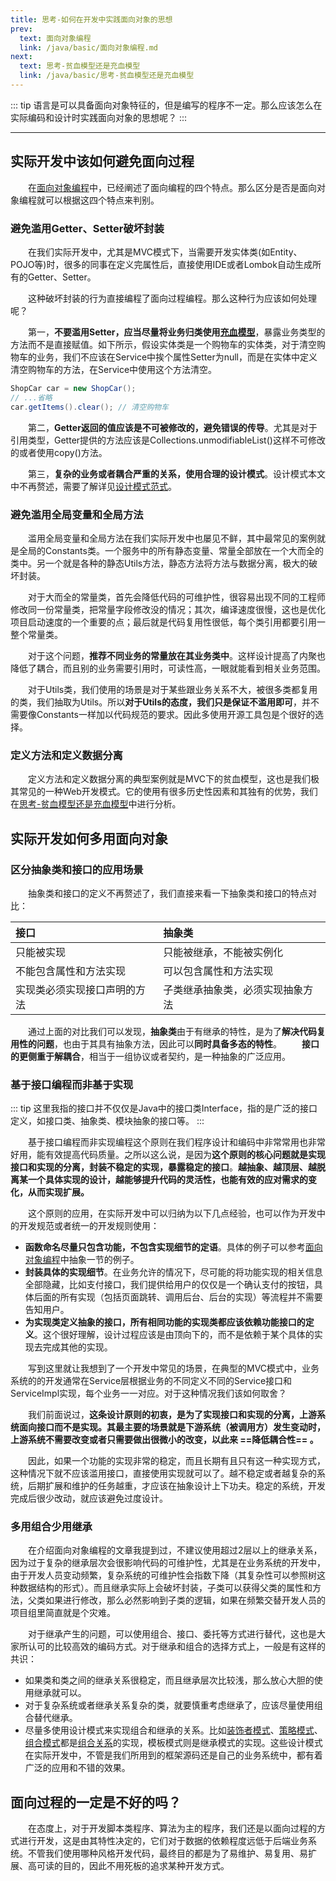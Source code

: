 ```yaml
---
title: 思考-如何在开发中实践面向对象的思想
prev:
  text: 面向对象编程
  link: /java/basic/面向对象编程.md
next:
  text: 思考-贫血模型还是充血模型
  link: /java/basic/思考-贫血模型还是充血模型
---
```

::: tip
语言是可以具备面向对象特征的，但是编写的程序不一定。那么应该怎么在实际编码和设计时实践面向对象的思想呢？
:::
<Toc />

---
## 实际开发中该如何避免面向过程
&#8195;&#8195;在[面向对象编程](../basic/面向对象编程.md)中，已经阐述了面向编程的四个特点。那么区分是否是面向对象编程就可以根据这四个特点来判别。
### 避免滥用Getter、Setter破坏封装
&#8195;&#8195;在我们实际开发中，尤其是MVC模式下，当需要开发实体类(如Entity、POJO等)时，很多的同事在定义完属性后，直接使用IDE或者Lombok自动生成所有的Getter、Setter。

&#8195;&#8195;这种破坏封装的行为直接编程了面向过程编程。那么这种行为应该如何处理呢？

&#8195;&#8195;第一，**不要滥用Setter，应当尽量将业务归类使用[充血模型](../basic/思考-贫血模型还是充血模型.md)**，暴露业务类型的方法而不是直接赋值。如下所示，假设实体类是一个购物车的实体类，对于清空购物车的业务，我们不应该在Service中挨个属性Setter为null，而是在实体中定义清空购物车的方法，在Service中使用这个方法清空。
```java 
ShopCar car = new ShopCar();
// ...省略
car.getItems().clear(); // 清空购物车
```
&#8195;&#8195;第二，**Getter返回的值应该是不可被修改的，避免错误的传导**。尤其是对于引用类型，Getter提供的方法应该是Collections.unmodifiableList()这样不可修改的或者使用copy()方法。

&#8195;&#8195;第三，**复杂的业务或者耦合严重的关系，使用合理的设计模式**。设计模式本文中不再赘述，需要了解详见[设计模式范式](todo)。


### 避免滥用全局变量和全局方法
&#8195;&#8195;滥用全局变量和全局方法在我们实际开发中也屡见不鲜，其中最常见的案例就是全局的Constants类。一个服务中的所有静态变量、常量全部放在一个大而全的类中。另一个就是各种的静态Utils方法，静态方法将方法与数据分离，极大的破坏封装。

&#8195;&#8195;对于大而全的常量类，首先会降低代码的可维护性，很容易出现不同的工程师修改同一份常量类，把常量字段修改没的情况；其次，编译速度很慢，这也是优化项目启动速度的一个重要的点；最后就是代码复用性很低，每个类引用都要引用一整个常量类。

&#8195;&#8195;对于这个问题，**推荐不同业务的常量放在其业务类中**。这样设计提高了内聚也降低了耦合，而且别的业务需要引用时，可读性高，一眼就能看到相关业务范围。

&#8195;&#8195;对于Utils类，我们使用的场景是对于某些跟业务关系不大，被很多类都复用的类，我们抽取为Utils。所以**对于Utils的态度，我们只是保证不滥用即可**，并不需要像Constants一样加以代码规范的要求。因此多使用开源工具包是个很好的选择。

### 定义方法和定义数据分离
&#8195;&#8195;定义方法和定义数据分离的典型案例就是MVC下的贫血模型，这也是我们极其常见的一种Web开发模式。它的使用有很多历史性因素和其独有的优势，我们在[思考-贫血模型还是充血模型](../basic/思考-贫血模型还是充血模型.md)中进行分析。

## 实际开发如何多用面向对象
### 区分抽象类和接口的应用场景
&#8195;&#8195;抽象类和接口的定义不再赘述了，我们直接来看一下抽象类和接口的特点对比：

|接口|抽象类|
|:----|:----|
|只能被实现|只能被继承，不能被实例化|
|不能包含属性和方法实现|可以包含属性和方法实现|
|实现类必须实现接口声明的方法|子类继承抽象类，必须实现抽象方法|

&#8195;&#8195;通过上面的对比我们可以发现，**抽象类**由于有继承的特性，是为了**解决代码复用性的问题**，也由于其具有抽象方法，因此可以**同时具备多态的特性**。
&#8195;&#8195;**接口的更侧重于解耦合**，相当于一组协议或者契约，是一种抽象的广泛应用。

### 基于接口编程而非基于实现
::: tip
这里我指的接口并不仅仅是Java中的接口类Interface，指的是广泛的接口定义，如接口类、抽象类、模块抽象的接口等。
:::

&#8195;&#8195;基于接口编程而非实现编程这个原则在我们程序设计和编码中非常常用也非常好用，能有效提高代码质量。之所以这么说，是因为**这个原则的核心问题就是实现接口和实现的分离，封装不稳定的实现，暴露稳定的接口**。**越抽象、越顶层、越脱离某一个具体实现的设计，越能够提升代码的灵活性，也能有效的应对需求的变化，从而实现扩展。**

&#8195;&#8195;这个原则的应用，在实际开发中可以归纳为以下几点经验，也可以作为开发中的开发规范或者统一的开发规则使用：
- **函数命名尽量只包含功能，不包含实现细节的定语**。具体的例子可以参考[面向对象编程](../basic/面向对象编程.md)中抽象一节的例子。
- **封装具体的实现细节**。在业务允许的情况下，尽可能的将功能实现的相关信息全部隐藏，比如支付接口，我们提供给用户的仅仅是一个确认支付的按钮，具体后面的所有实现（包括页面跳转、调用后台、后台的实现）等流程并不需要告知用户。
- **为实现类定义抽象的接口，所有相同功能的实现类都应该依赖功能接口的定义**。这个很好理解，设计过程应该是由顶向下的，而不是依赖于某个具体的实现去完成其他的实现。

&#8195;&#8195;写到这里就让我想到了一个开发中常见的场景，在典型的MVC模式中，业务系统的的开发通常在Service层根据业务的不同定义不同的Service接口和ServiceImpl实现，每个业务一一对应。对于这种情况我们该如何取舍？

&#8195;&#8195;我们前面说过，**这条设计原则的初衷，是为了实现接口和实现的分离，上游系统面向接口而不是实现。其最主要的场景就是下游系统（被调用方）发生变动时，上游系统不需要改变或者只需要做出很微小的改变，以此来 ==降低耦合性== 。**

&#8195;&#8195;因此，如果一个功能的实现非常的稳定，而且长期有且只有这一种实现方式，这种情况下就不应该滥用接口，直接使用实现就可以了。越不稳定或者越复杂的系统，后期扩展和维护的任务越重，才应该在抽象设计上下功夫。稳定的系统，开发完成后很少改动，就应该避免过度设计。

### 多用组合少用继承
&#8195;&#8195;在介绍面向对象编程的文章我提到过，不建议使用超过2层以上的继承关系，因为过于复杂的继承层次会很影响代码的可维护性，尤其是在业务系统的开发中，由于开发人员变动频繁，复杂系统的可维护性会指数下降（其复杂性可以参照树这种数据结构的形式）。而且继承实际上会破坏封装，子类可以获得父类的属性和方法，父类如果进行修改，那么必然影响到子类的逻辑，如果在频繁交替开发人员的项目组里简直就是个灾难。

&#8195;&#8195;对于继承产生的问题，可以使用组合、接口、委托等方式进行替代，这也是大家所认可的比较高效的编码方式。对于继承和组合的选择方式上，一般是有这样的共识：
- 如果类和类之间的继承关系很稳定，而且继承层次比较浅，那么放心大胆的使用继承就可以。
- 对于复杂系统或者继承关系复杂的类，就要慎重考虑继承了，应该尽量使用组合替代继承。
- 尽量多使用设计模式来实现组合和继承的关系。比如[装饰者模式](todo)、[策略模式](todo)、[组合模式](todo)都是[组合关系](todo)的实现，模板模式则是继承模式的实现。这些设计模式在实际开发中，不管是我们所用到的框架源码还是自己的业务系统中，都有着广泛的应用和不错的效果。

## 面向过程的一定是不好的吗？
&#8195;&#8195;在态度上，对于开发脚本类程序、算法为主的程序，我们还是以面向过程的方式进行开发，这是由其特性决定的，它们对于数据的依赖程度远低于后端业务系统。不管我们使用哪种风格开发代码，最终目的都是为了易维护、易复用、易扩展、高可读的目的，因此不用死板的追求某种开发方式。
